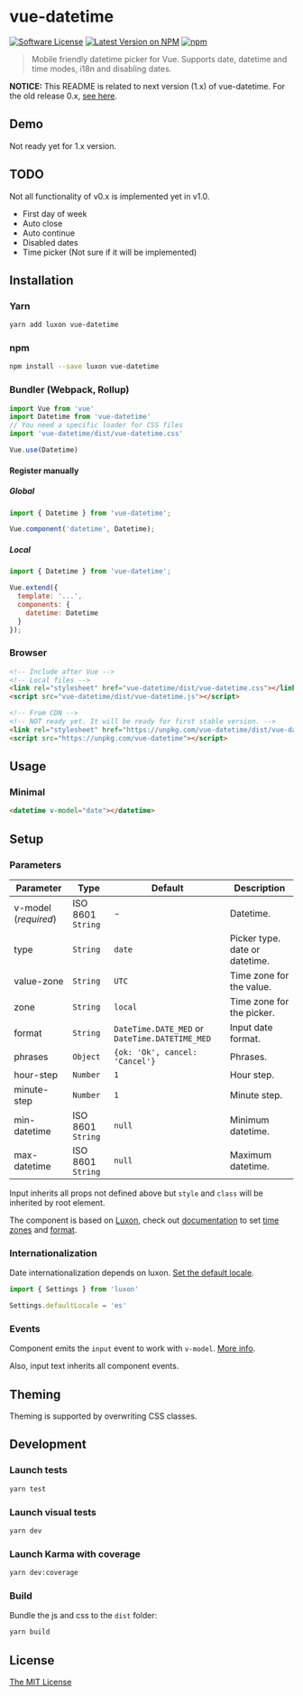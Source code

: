 # vue-datetime

[![Software License](https://img.shields.io/badge/license-MIT-brightgreen.svg?style=flat-square)](LICENSE.md)
[![Latest Version on NPM](https://img.shields.io/npm/v/vue-datetime.svg?style=flat-square)](https://npmjs.com/package/vue-datetime)
[![npm](https://img.shields.io/npm/dt/vue-datetime.svg?style=flat-square)](https://www.npmjs.com/package/vue-datetime)

> Mobile friendly datetime picker for Vue. Supports date, datetime and time modes, i18n and disabling dates.


**NOTICE:** This README is related to next version (1.x) of vue-datetime. For the old release 0.x, [see here](https://github.com/mariomka/vue-datetime/tree/v0.x).
 
## Demo

Not ready yet for 1.x version. 

## TODO

Not all functionality of v0.x is implemented yet in v1.0.

- First day of week
- Auto close
- Auto continue
- Disabled dates
- Time picker (Not sure if it will be implemented)

## Installation

### Yarn

```bash
yarn add luxon vue-datetime
```
### npm

```bash
npm install --save luxon vue-datetime
```

### Bundler (Webpack, Rollup)

```js
import Vue from 'vue'
import Datetime from 'vue-datetime'
// You need a specific loader for CSS files
import 'vue-datetime/dist/vue-datetime.css'

Vue.use(Datetime)
```

#### Register manually

##### Global

```js
import { Datetime } from 'vue-datetime';

Vue.component('datetime', Datetime);
```

##### Local

```js
import { Datetime } from 'vue-datetime';

Vue.extend({
  template: '...',
  components: {
    datetime: Datetime
  }
});
```

### Browser

```html
<!-- Include after Vue -->
<!-- Local files -->
<link rel="stylesheet" href="vue-datetime/dist/vue-datetime.css"></link>
<script src="vue-datetime/dist/vue-datetime.js"></script>

<!-- From CDN -->
<!-- NOT ready yet. It will be ready for first stable version. -->
<link rel="stylesheet" href="https://unpkg.com/vue-datetime/dist/vue-datetime.css"></link>
<script src="https://unpkg.com/vue-datetime"></script>
```

## Usage

### Minimal

```html
<datetime v-model="date"></datetime>
```

## Setup

### Parameters

Parameter | Type | Default | Description
--------- | ---- | ------- | -----------
v-model (*required*) | ISO 8601 `String` | - | Datetime.
type | `String` | `date` | Picker type. date or datetime.
value-zone | `String` | `UTC` | Time zone for the value.
zone | `String` | `local` | Time zone for the picker.
format | `String` | `DateTime.DATE_MED` or `DateTime.DATETIME_MED` | Input date format.
phrases | `Object` | `{ok: 'Ok', cancel: 'Cancel'}` | Phrases.
hour-step | `Number` | `1` | Hour step.
minute-step | `Number` | `1` | Minute step.
min-datetime | ISO 8601 `String` | `null` | Minimum datetime.
max-datetime | ISO 8601 `String` | `null` | Maximum datetime.

Input inherits all props not defined above but `style` and `class` will be inherited by root element.

The component is based on [Luxon](https://github.com/moment/luxon), check out [documentation](https://moment.github.io/luxon/docs/index.html) to set [time zones](https://moment.github.io/luxon/docs/manual/zones.html) and [format](https://moment.github.io/luxon/docs/manual/formatting.html). 

### Internationalization

Date internationalization depends on luxon. [Set the default locale](https://moment.github.io/luxon/docs/manual/intl.html#setting-the-default).

```js
import { Settings } from 'luxon'

Settings.defaultLocale = 'es'
```

### Events

Component emits the `input` event to work with `v-model`. [More info](https://vuejs.org/v2/guide/components.html#Form-Input-Components-using-Custom-Events).

Also, input text inherits all component events.

## Theming

Theming is supported by overwriting CSS classes.

## Development

### Launch tests

```bash
yarn test
```

### Launch visual tests

```bash
yarn dev
```

### Launch Karma with coverage

```bash
yarn dev:coverage
```

### Build

Bundle the js and css to the `dist` folder:

```bash
yarn build
```

## License

[The MIT License](http://opensource.org/licenses/MIT)
